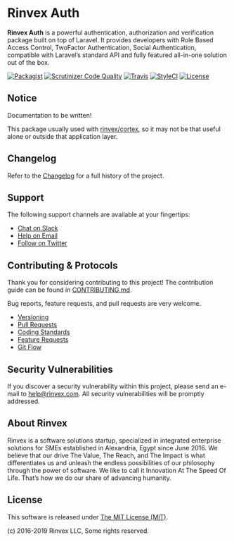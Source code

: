 # Rinvex Auth

**Rinvex Auth** is a powerful authentication, authorization and verification package built on top of Laravel. It provides developers with Role Based Access Control, TwoFactor Authentication, Social Authentication, compatible with Laravel’s standard API and fully featured all-in-one solution out of the box.

[![Packagist](https://img.shields.io/packagist/v/rinvex/laravel-auth.svg?label=Packagist&style=flat-square)](https://packagist.org/packages/rinvex/laravel-auth)
[![Scrutinizer Code Quality](https://img.shields.io/scrutinizer/g/rinvex/laravel-auth.svg?label=Scrutinizer&style=flat-square)](https://scrutinizer-ci.com/g/rinvex/laravel-auth/)
[![Travis](https://img.shields.io/travis/rinvex/laravel-auth.svg?label=TravisCI&style=flat-square)](https://travis-ci.org/rinvex/laravel-auth)
[![StyleCI](https://styleci.io/repos/66008159/shield)](https://styleci.io/repos/66008159)
[![License](https://img.shields.io/packagist/l/rinvex/laravel-auth.svg?label=License&style=flat-square)](https://github.com/rinvex/laravel-auth/blob/develop/LICENSE)


## Notice

Documentation to be written!

This package usually used with [rinvex/cortex](https://github.com/rinvex/cortex), so it may not be that useful alone or outside that application layer.


## Changelog

Refer to the [Changelog](CHANGELOG.md) for a full history of the project.


## Support

The following support channels are available at your fingertips:

- [Chat on Slack](https://bit.ly/rinvex-slack)
- [Help on Email](mailto:help@rinvex.com)
- [Follow on Twitter](https://twitter.com/rinvex)


## Contributing & Protocols

Thank you for considering contributing to this project! The contribution guide can be found in [CONTRIBUTING.md](CONTRIBUTING.md).

Bug reports, feature requests, and pull requests are very welcome.

- [Versioning](CONTRIBUTING.md#versioning)
- [Pull Requests](CONTRIBUTING.md#pull-requests)
- [Coding Standards](CONTRIBUTING.md#coding-standards)
- [Feature Requests](CONTRIBUTING.md#feature-requests)
- [Git Flow](CONTRIBUTING.md#git-flow)


## Security Vulnerabilities

If you discover a security vulnerability within this project, please send an e-mail to [help@rinvex.com](help@rinvex.com). All security vulnerabilities will be promptly addressed.


## About Rinvex

Rinvex is a software solutions startup, specialized in integrated enterprise solutions for SMEs established in Alexandria, Egypt since June 2016. We believe that our drive The Value, The Reach, and The Impact is what differentiates us and unleash the endless possibilities of our philosophy through the power of software. We like to call it Innovation At The Speed Of Life. That’s how we do our share of advancing humanity.


## License

This software is released under [The MIT License (MIT)](LICENSE).

(c) 2016-2019 Rinvex LLC, Some rights reserved.
